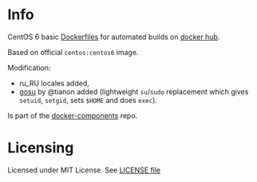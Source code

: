 # Info

CentOS 6 basic [Dockerfiles][df] for automated builds on [docker hub][dhub].

Based on official `centos:centos6` image.

Modification:
- ru_RU locales added,
- [gosu][gosu] by @tianon added (lightweight `su`/`sudo` replacement which gives `setuid`, `setgid`, sets `$HOME` and does `exec`).

Is part of the [docker-components][dcomp] repo.

[df]: http://docs.docker.com/reference/builder/ "Dockerfile reference"
[dhub]: https://hub.docker.com/u/grossws/
[dcomp]: https://github.com/grossws/docker-components
[gosu]: https://github.com/tianon/gosu


# Licensing

Licensed under MIT License. See [LICENSE file](LICENSE)
